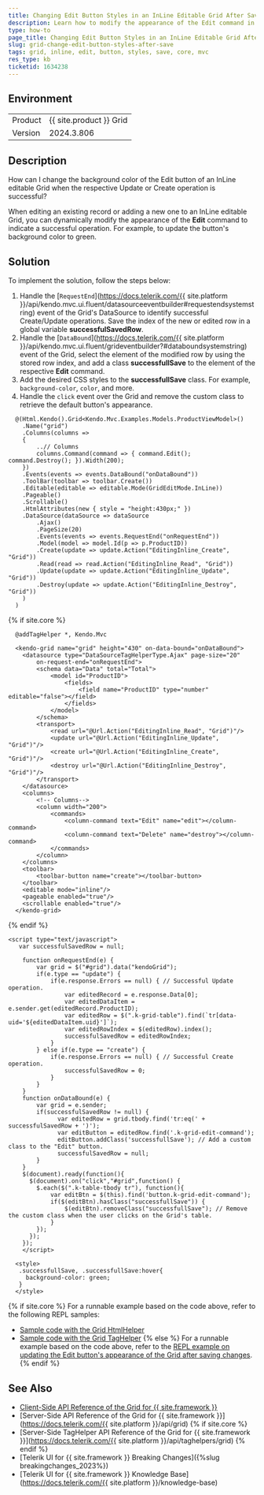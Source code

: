 ```yaml
---
title: Changing Edit Button Styles in an InLine Editable Grid After Save Operation
description: Learn how to modify the appearance of the Edit command in an InLine editable Grid after a successful save operation.
type: how-to
page_title: Changing Edit Button Styles in an InLine Editable Grid After Save Operation
slug: grid-change-edit-button-styles-after-save
tags: grid, inline, edit, button, styles, save, core, mvc
res_type: kb
ticketid: 1634238
---
```


## Environment

<table>
<tbody>
<tr>
<td>Product</td>
<td>{{ site.product }} Grid</td>
</tr>
<tr>
<td>Version</td>
<td>2024.3.806</td>
</tr>
</tbody>
</table>

## Description

How can I change the background color of the Edit button of an InLine editable Grid when the respective Update or Create operation is successful?

When editing an existing record or adding a new one to an InLine editable Grid, you can dynamically modify the appearance of the **Edit** command to indicate a successful operation. For example, to update the button's background color to green.

## Solution

To implement the solution, follow the steps below:

1. Handle the [`RequestEnd`](https://docs.telerik.com/{{ site.platform }}/api/kendo.mvc.ui.fluent/datasourceeventbuilder#requestendsystemstring) event of the Grid's DataSource to identify successful Create/Update operations. Save the index of the new or edited row in a global variable **successfulSavedRow**.
2. Handle the [`DataBound`](https://docs.telerik.com/{{ site.platform }}/api/kendo.mvc.ui.fluent/grideventbuilder?#databoundsystemstring) event of the Grid, select the element of the modified row by using the stored row index, and add a class **successfullSave** to the element of the respective **Edit** command.
3. Add the desired CSS styles to the **successfullSave** class. For example, `background-color`, `color`, and more.
4. Handle the `click` event over the Grid and remove the custom class to retrieve the default button's appearance.

```HtmlHelper
  @(Html.Kendo().Grid<Kendo.Mvc.Examples.Models.ProductViewModel>()
    .Name("grid")
    .Columns(columns =>
    {
        ..// Columns 
        columns.Command(command => { command.Edit(); command.Destroy(); }).Width(200);
    })
    .Events(events => events.DataBound("onDataBound"))
    .ToolBar(toolbar => toolbar.Create())
    .Editable(editable => editable.Mode(GridEditMode.InLine))
    .Pageable()
    .Scrollable()
    .HtmlAttributes(new { style = "height:430px;" })
    .DataSource(dataSource => dataSource
        .Ajax()
        .PageSize(20)
        .Events(events => events.RequestEnd("onRequestEnd"))
        .Model(model => model.Id(p => p.ProductID))
        .Create(update => update.Action("EditingInline_Create", "Grid"))
        .Read(read => read.Action("EditingInline_Read", "Grid"))
        .Update(update => update.Action("EditingInline_Update", "Grid"))
        .Destroy(update => update.Action("EditingInline_Destroy", "Grid"))
    )
  )
```
{% if site.core %}
```TagHelper
  @addTagHelper *, Kendo.Mvc

  <kendo-grid name="grid" height="430" on-data-bound="onDataBound">
    <datasource type="DataSourceTagHelperType.Ajax" page-size="20"
        on-request-end="onRequestEnd">
        <schema data="Data" total="Total">
            <model id="ProductID">
                <fields>
                    <field name="ProductID" type="number" editable="false"></field>
                </fields>
            </model>
        </schema>
        <transport>
            <read url="@Url.Action("EditingInline_Read", "Grid")"/>
            <update url="@Url.Action("EditingInline_Update", "Grid")"/>
            <create url="@Url.Action("EditingInline_Create", "Grid")"/>
            <destroy url="@Url.Action("EditingInline_Destroy", "Grid")"/>
        </transport>
    </datasource>
    <columns>
        <!-- Columns-->
        <column width="200">
            <commands>
                <column-command text="Edit" name="edit"></column-command>
                <column-command text="Delete" name="destroy"></column-command>
            </commands>
        </column>
    </columns>
    <toolbar>
        <toolbar-button name="create"></toolbar-button> 
    </toolbar>
    <editable mode="inline"/>
    <pageable enabled="true"/>
    <scrollable enabled="true"/>
  </kendo-grid>
```
{% endif %}
```Scripts
<script type="text/javascript">
   var successfulSavedRow = null;

    function onRequestEnd(e) {
        var grid = $("#grid").data("kendoGrid");
        if(e.type == "update") {
            if(e.response.Errors == null) { // Successful Update operation.
                var editedRecord = e.response.Data[0];
                var editedDataItem = e.sender.get(editedRecord.ProductID);
                var editedRow = $(".k-grid-table").find(`tr[data-uid='${editedDataItem.uid}']`);
                var editedRowIndex = $(editedRow).index();
                successfulSavedRow = editedRowIndex;
            }
        } else if(e.type == "create") {
            if(e.response.Errors == null) { // Successful Create operation.
                successfulSavedRow = 0;
            }
        }
    }
    function onDataBound(e) {
        var grid = e.sender;
        if(successfulSavedRow != null) {
              var editedRow = grid.tbody.find('tr:eq(' + successfulSavedRow + ')');
              var editButton = editedRow.find('.k-grid-edit-command');
              editButton.addClass('successfullSave'); // Add a custom class to the "Edit" button.
              successfulSavedRow = null;
        }
    }
    $(document).ready(function(){
      $(document).on("click","#grid",function() {
        $.each($(".k-table-tbody tr"), function(){
            var editBtn = $(this).find('button.k-grid-edit-command');
            if($(editBtn).hasClass("successfullSave")) {
                $(editBtn).removeClass("successfullSave"); // Remove the custom class when the user clicks on the Grid's table.
            }
        });
      });
    });
    </script>
```
```Styles
  <style>
   .successfullSave, .successfullSave:hover{
     background-color: green;
   }
  </style>
```

{% if site.core %}
For a runnable example based on the code above, refer to the following REPL samples:

* [Sample code with the Grid HtmlHelper](https://netcorerepl.telerik.com/GyPkvsOW41qZiWEl58)
* [Sample code with the Grid TagHelper](https://netcorerepl.telerik.com/GIlubsus42u33Jqy59)
{% else %}
For a runnable example based on the code above, refer to the [REPL example on updating the Edit button's appearance of the Grid after saving changes](https://netcorerepl.telerik.com/GyPkvsOW41qZiWEl58).
{% endif %}

## See Also

* [Client-Side API Reference of the Grid for {{ site.framework }}](https://docs.telerik.com/kendo-ui/api/javascript/ui/grid)
* [Server-Side API Reference of the Grid for {{ site.framework }}](https://docs.telerik.com/{{ site.platform }}/api/grid)
{% if site.core %}
* [Server-Side TagHelper API Reference of the Grid for {{ site.framework }}](https://docs.telerik.com/{{ site.platform }}/api/taghelpers/grid)
{% endif %}
* [Telerik UI for {{ site.framework }} Breaking Changes]({%slug breakingchanges_2023%})
* [Telerik UI for {{ site.framework }} Knowledge Base](https://docs.telerik.com/{{ site.platform }}/knowledge-base)

